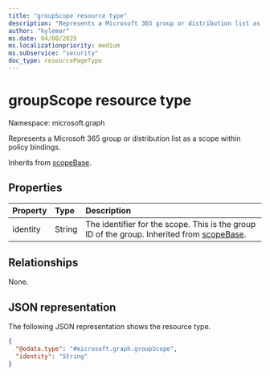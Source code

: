 ```yaml
---
title: "groupScope resource type"
description: "Represents a Microsoft 365 group or distribution list as a scope within policy bindings."
author: "kylemar"
ms.date: 04/08/2025
ms.localizationpriority: medium
ms.subservice: "security"
doc_type: resourcePageType
---
```


# groupScope resource type

Namespace: microsoft.graph

Represents a Microsoft 365 group or distribution list as a scope within policy bindings.

Inherits from [scopeBase](../resources/scopebase.md).

## Properties

| Property | Type   | Description                                                                                        |
| :------- | :----- | :------------------------------------------------------------------------------------------------- |
| identity | String | The identifier for the scope. This is the group ID of the group. Inherited from [scopeBase](../resources/scopebase.md).  |

## Relationships

None.

## JSON representation

The following JSON representation shows the resource type.
<!-- {
  "blockType": "resource",
  "@odata.type": "microsoft.graph.groupScope",
  "baseType": "microsoft.graph.scopeBase",
  "openType": false
}-->
``` json
{
  "@odata.type": "#microsoft.graph.groupScope",
  "identity": "String"
}
```
